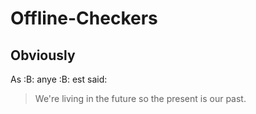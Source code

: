 # Offline-Checkers
## Obviously
As :B: anye :B: est said:

> We're living in the future so
> the present is our past.
